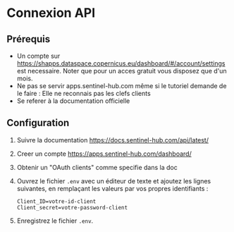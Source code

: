 # Connexion API
## Prérequis

* Un compte sur https://shapps.dataspace.copernicus.eu/dashboard/#/account/settings est necessaire. Noter que pour un acces gratuit vous disposez que d'un mois.
* Ne pas se servir apps.sentinel-hub.com même si le tutoriel demande de le faire : Elle ne reconnais pas les clefs clients
* Se referer à la documentation officielle 

## Configuration

1.  Suivre la documentation https://docs.sentinel-hub.com/api/latest/
2.  Creer un compte https://apps.sentinel-hub.com/dashboard/
3.  Obtenir un "OAuth clients" comme specifie dans la doc
4.  Ouvrez le fichier `.env` avec un éditeur de texte et ajoutez les lignes suivantes, en remplaçant les valeurs par vos propres identifiants :

    ```
    Client_ID=votre-id-client
    Client_secret=votre-password-client
    ```

5.  Enregistrez le fichier `.env`.

